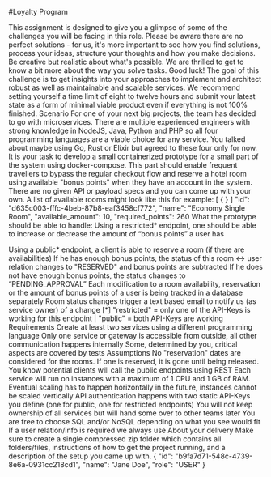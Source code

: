 #Loyalty Program

This assignment is designed to give you a glimpse of some of the challenges you will be facing in this role. Please be aware there are no perfect solutions - for us, it's more important to see how you find solutions, process your ideas, structure your thoughts and how you make decisions.
Be creative but realistic about what's possible. We are thrilled to get to know a bit more about the way you solve tasks.
Good luck!
The goal of this challenge is to get insights into your approaches to implement and architect robust as well as maintainable and scalable services.
We recommend setting yourself a time limit of eight to twelve hours and submit your latest state as a form of minimal viable product even if everything is not 100% finished.
Scenario
For one of your next big projects, the team has decided to go with microservices. There are multiple experienced engineers with strong knowledge in NodeJS, Java, Python and PHP so all four programming languages are a viable choice for any service. You talked about maybe using Go, Rust or Elixir but agreed to these four only for now. It is your task to develop a small containerized prototype for a small part of the system using docker-compose.
This part should enable frequent travellers to bypass the regular checkout flow and reserve a hotel room using available "bonus points" when they have an account in the system. There are no given API or payload specs and you can come up with your own.
A list of available rooms might look like this for example:
     [
{
} ]
"id": "d635c003-fffc-4beb-87b8-eaf3458cf772",
"name": "Economy Single Room",
"available_amount": 10,
"required_points": 260
What the prototype should be able to handle:
Using a restricted* endpoint, one should be able to increase or decrease the amount of “bonus points” a user has
 
 Using a public* endpoint, a client is able to reserve a room (if there are availabilities)
If he has enough bonus points, the status of this room <-> user relation changes to "RESERVED" and bonus points are subtracted
If he does not have enough bonus points, the status changes to “PENDING_APPROVAL”
Each modification to a room availability, reservation or the amount of bonus points of a user is being tracked in a database separately
Room status changes trigger a text based email to notify us (as service owner) of a change
[*] "restricted" = only one of the API-Keys is working for this endpoint | "public" = both API-Keys are working
Requirements
Create at least two services using a different programming language
Only one service or gateway is accessible from outside, all other communication happens internally Some, determined by you, critical aspects are covered by tests
Assumptions
No "reservation" dates are considered for the rooms. If one is reserved, it is gone until being released. You know potential clients will call the public endpoints using REST
Each service will run on instances with a maximum of 1 CPU and 1 GB of RAM. Eventual scaling has to happen horizontally in the future, instances cannot be scaled vertically
API authentication happens with two static API-Keys you define (one for public, one for restricted endpoints)
You will not keep ownership of all services but will hand some over to other teams later You are free to choose SQL and/or NoSQL depending on what you see would fit
If a user relation/info is required we always use
About your delivery
Make sure to create a single compressed zip folder which contains all folders/files, instructions of how to get the project running, and a description of the setup you came up with.
                 {
 "id": "b9fa7d71-548c-4739-8e6a-0931cc218cd1",
 "name": "Jane Doe",
 "role": "USER"
}
